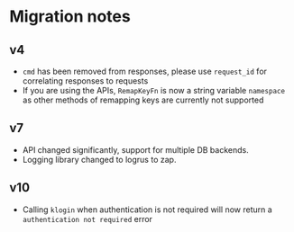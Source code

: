 # Migration notes

## v4

- `cmd` has been removed from responses, please use `request_id` for correlating responses to requests
- If you are using the APIs, `RemapKeyFn` is now a string variable `namespace` as other methods of remapping keys are currently not supported

## v7

- API changed significantly, support for multiple DB backends.
- Logging library changed to logrus to zap.

## v10

- Calling `klogin` when authentication is not required will now return a `authentication not required` error